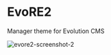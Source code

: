 # EvoRE2
Manager theme for Evolution CMS

![evore2-screenshot-2](https://user-images.githubusercontent.com/10888055/37060559-efc05914-2190-11e8-99d8-4dca9400ae98.png)
